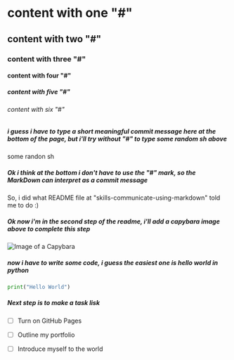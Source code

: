# content with one "#"
## content with two "#"
### content with three "#"
#### content with four "#"
##### content with five "#"
###### content with six "#"

##### i guess i have to type a short meaningful commit message here at the bottom of the page, but i'll try without "#" to type some random sh above
some randon sh

##### Ok i think at the bottom i don't have to use the "#" mark, so the MarkDown can interpret as a commit message

So, i did what README file at "skills-communicate-using-markdown" told me to do :)


##### Ok now i'm in the second step of the readme, i'll add a capybara image above to complete this step
![Image of a Capybara](https://www.rainforest-alliance.org/wp-content/uploads/2021/06/capybara-square-1.jpg.optimal.jpg)

##### now i have to write some code, i guess the easiest one is hello world in python

``` python
print("Hello World")
```

##### Next step is to make a task lisk

- [ ] Turn on GitHub Pages
- [ ] Outline my portfolio
- [ ] Introduce myself to the world

